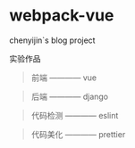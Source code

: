 # webpack-vue
chenyijin`s blog project

实验作品

> 前端 ———— vue

> 后端 ———— django

> 代码检测 ———— eslint

> 代码美化 ———— prettier
